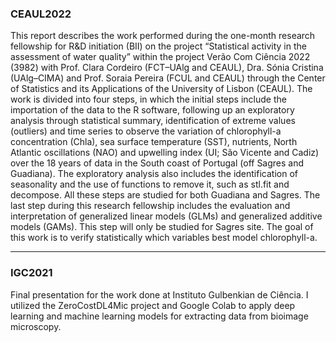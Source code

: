 ### CEAUL2022

This report describes the work performed during the one-month research
fellowship for R&D initiation (BII) on the project “Statistical activity in
the assessment of water quality” within the project Verão Com Ciência
2022 (3982) with Prof. Clara Cordeiro (FCT–UAlg and CEAUL), Dra.
Sónia Cristina (UAlg–CIMA) and Prof. Soraia Pereira (FCUL and CEAUL)
through the Center of Statistics and its Applications of the University of
Lisbon (CEAUL).
The work is divided into four steps, in which the initial steps include the
importation of the data to the R software, following up an exploratory analysis
through statistical summary, identification of extreme values (outliers)
and time series to observe the variation of chlorophyll-a concentration (Chla),
sea surface temperature (SST), nutrients, North Atlantic oscillations
(NAO) and upwelling index (UI; São Vicente and Cadiz) over the
18 years of data in the South coast of Portugal (off Sagres and Guadiana).
The exploratory analysis also includes the identification of seasonality and
the use of functions to remove it, such as stl.fit and decompose. All these
steps are studied for both Guadiana and Sagres. The last step during this
research fellowship includes the evaluation and interpretation of generalized
linear models (GLMs) and generalized additive models (GAMs). This step
will only be studied for Sagres site.
The goal of this work is to verify statistically which variables best model
chlorophyll-a.

---

### IGC2021

Final presentation for the work done at Instituto Gulbenkian de Ciência.
I utilized the ZeroCostDL4Mic project and Google Colab to
apply deep learning and machine learning models for
extracting data from bioimage microscopy.
